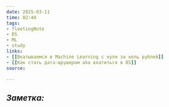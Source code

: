 ```yaml
---
date: 2025-03-11
time: 02:44
tags: 
- fleetingNote
- DS
- ML
- study
links: 
- [[Вкатываемся в Machine Learning с нуля за ноль рублей]]
- [[Как стать дата-шрушером aka вкатиться в DS]]
source: 

---
```

## ***Заметка:***


